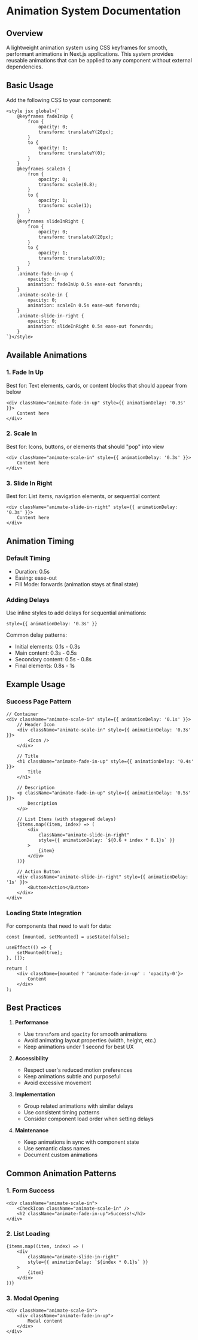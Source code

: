 # Animation System Documentation

## Overview
A lightweight animation system using CSS keyframes for smooth, performant animations in Next.js applications. This system provides reusable animations that can be applied to any component without external dependencies.

## Basic Usage

Add the following CSS to your component:

```tsx
<style jsx global>{`
    @keyframes fadeInUp {
        from {
            opacity: 0;
            transform: translateY(20px);
        }
        to {
            opacity: 1;
            transform: translateY(0);
        }
    }
    @keyframes scaleIn {
        from {
            opacity: 0;
            transform: scale(0.8);
        }
        to {
            opacity: 1;
            transform: scale(1);
        }
    }
    @keyframes slideInRight {
        from {
            opacity: 0;
            transform: translateX(20px);
        }
        to {
            opacity: 1;
            transform: translateX(0);
        }
    }
    .animate-fade-in-up {
        opacity: 0;
        animation: fadeInUp 0.5s ease-out forwards;
    }
    .animate-scale-in {
        opacity: 0;
        animation: scaleIn 0.5s ease-out forwards;
    }
    .animate-slide-in-right {
        opacity: 0;
        animation: slideInRight 0.5s ease-out forwards;
    }
`}</style>
```

## Available Animations

### 1. Fade In Up
Best for: Text elements, cards, or content blocks that should appear from below
```tsx
<div className="animate-fade-in-up" style={{ animationDelay: '0.3s' }}>
    Content here
</div>
```

### 2. Scale In
Best for: Icons, buttons, or elements that should "pop" into view
```tsx
<div className="animate-scale-in" style={{ animationDelay: '0.3s' }}>
    Content here
</div>
```

### 3. Slide In Right
Best for: List items, navigation elements, or sequential content
```tsx
<div className="animate-slide-in-right" style={{ animationDelay: '0.3s' }}>
    Content here
</div>
```

## Animation Timing

### Default Timing
- Duration: 0.5s
- Easing: ease-out
- Fill Mode: forwards (animation stays at final state)

### Adding Delays
Use inline styles to add delays for sequential animations:
```tsx
style={{ animationDelay: '0.3s' }}
```

Common delay patterns:
- Initial elements: 0.1s - 0.3s
- Main content: 0.3s - 0.5s
- Secondary content: 0.5s - 0.8s
- Final elements: 0.8s - 1s

## Example Usage

### Success Page Pattern
```tsx
// Container
<div className="animate-scale-in" style={{ animationDelay: '0.1s' }}>
    // Header Icon
    <div className="animate-scale-in" style={{ animationDelay: '0.3s' }}>
        <Icon />
    </div>
    
    // Title
    <h1 className="animate-fade-in-up" style={{ animationDelay: '0.4s' }}>
        Title
    </h1>
    
    // Description
    <p className="animate-fade-in-up" style={{ animationDelay: '0.5s' }}>
        Description
    </p>
    
    // List Items (with staggered delays)
    {items.map((item, index) => (
        <div
            className="animate-slide-in-right"
            style={{ animationDelay: `${0.6 + index * 0.1}s` }}
        >
            {item}
        </div>
    ))}
    
    // Action Button
    <div className="animate-slide-in-right" style={{ animationDelay: '1s' }}>
        <Button>Action</Button>
    </div>
</div>
```

### Loading State Integration
For components that need to wait for data:
```tsx
const [mounted, setMounted] = useState(false);

useEffect(() => {
    setMounted(true);
}, []);

return (
    <div className={mounted ? 'animate-fade-in-up' : 'opacity-0'}>
        Content
    </div>
);
```

## Best Practices

1. **Performance**
   - Use `transform` and `opacity` for smooth animations
   - Avoid animating layout properties (width, height, etc.)
   - Keep animations under 1 second for best UX

2. **Accessibility**
   - Respect user's reduced motion preferences
   - Keep animations subtle and purposeful
   - Avoid excessive movement

3. **Implementation**
   - Group related animations with similar delays
   - Use consistent timing patterns
   - Consider component load order when setting delays

4. **Maintenance**
   - Keep animations in sync with component state
   - Use semantic class names
   - Document custom animations

## Common Animation Patterns

### 1. Form Success
```tsx
<div className="animate-scale-in">
    <CheckIcon className="animate-scale-in" />
    <h2 className="animate-fade-in-up">Success!</h2>
</div>
```

### 2. List Loading
```tsx
{items.map((item, index) => (
    <div 
        className="animate-slide-in-right"
        style={{ animationDelay: `${index * 0.1}s` }}
    >
        {item}
    </div>
))}
```

### 3. Modal Opening
```tsx
<div className="animate-scale-in">
    <div className="animate-fade-in-up">
        Modal content
    </div>
</div>
``` 